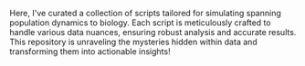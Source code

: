 Here, I've curated a collection of scripts tailored for simulating spanning population dynamics to biology. 
Each script is meticulously crafted to handle various data nuances, ensuring robust analysis and accurate results. 
This repository is unraveling the mysteries hidden within data and transforming them into actionable insights!
